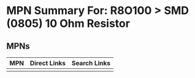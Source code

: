 



# MPN Summary For: R8O100 > SMD (0805) 10 Ohm Resistor

## MPNs
  

|MPN|Direct Links|Search Links|
| :--- | :--- | :--- |
||||
